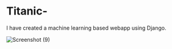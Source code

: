 # Titanic- 
I have created a machine learning based webapp using Django.


![Screenshot (9)](https://user-images.githubusercontent.com/50799286/125308913-f1e1e680-e34e-11eb-8cdb-1497eb4d74ae.png)
